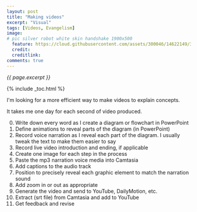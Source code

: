 ```yaml
---
layout: post
title: "Making videos"
excerpt: "Visual"
tags: [Videos, Evangelism]
image:
# pic silver robot white skin handshake 1900x500
  feature: https://cloud.githubusercontent.com/assets/300046/14622149/306629f0-0585-11e6-961a-dc8f60dadbf6.jpg
  credit: 
  creditlink: 
comments: true
---
```

<i>{{ page.excerpt }}</i>

{% include _toc.html %}

I'm looking for a more efficient way to make videos to explain concepts.

It takes me one day for each second of video produced.

0. Write down every word as I create a diagram or flowchart in PowerPoint
0. Define animations to reveal parts of the diagram (in PowerPoint)
0. Record voice narration as I reveal each part of the diagram. I usually tweak the text to make them easier to say
0. Record live video introduction and ending, if applicable
0. Create one image for each step in the process
0. Paste the mp3 narration voice media into Camtasia
0. Add captions to the audio track
0. Position to precisely reveal each graphic element to match the narration sound
0. Add zoom in or out as appropriate
0. Generate the video and send to YouTube, DailyMotion, etc.
0. Extract (srt file) from Camtasia and add to YouTube
0. Get feedback and revise


